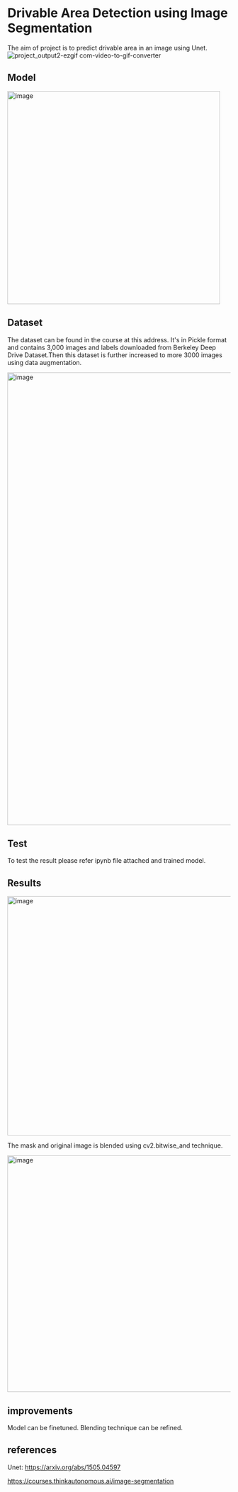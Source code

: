 # Drivable Area Detection using Image Segmentation
The aim of project is to predict drivable area in an image using Unet.
![project_output2-ezgif com-video-to-gif-converter](https://github.com/Vishalkagade/Image_segmentation/assets/105672962/1b307f1f-ce56-47e9-8455-3d67aa672e3f)

## Model
<img width="480" alt="image" src="https://github.com/Vishalkagade/Image_segmentation/assets/105672962/48d1c9a4-dc8d-4b47-a605-a16e295eba53">

## Dataset
The dataset can be found in the course at this address. It's in Pickle format and contains 3,000 images and labels downloaded from Berkeley Deep Drive Dataset.Then this dataset is further increased to more 3000 images using data augmentation.

<img width="1020" alt="image" src="https://github.com/Vishalkagade/Image_segmentation/assets/105672962/557eb1b8-99dd-4882-8934-eed10b7d2eb2">

## Test

To test the result please refer ipynb file attached and trained model.
## Results
<img width="539" alt="image" src="https://github.com/Vishalkagade/Image_segmentation/assets/105672962/0a31fcc7-a78f-4b2b-a949-b145ef131ae1">

The mask and original image is blended using cv2.bitwise_and technique.

<img width="533" alt="image" src="https://github.com/Vishalkagade/Image_segmentation/assets/105672962/f49e17ba-e323-41af-9714-563f672319c1">

## improvements
Model can be finetuned.
Blending technique can be refined.

## references
Unet: https://arxiv.org/abs/1505.04597

https://courses.thinkautonomous.ai/image-segmentation


